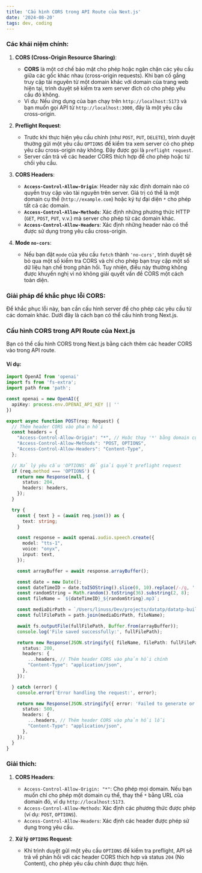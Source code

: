 ```yaml
---
title: 'Cấu hình CORS trong API Route của Next.js'
date: '2024-08-20'
tags: dev, coding
---
```


### Các khái niệm chính:

1. **CORS (Cross-Origin Resource Sharing)**:
   - **CORS** là một cơ chế bảo mật cho phép hoặc ngăn chặn các yêu cầu giữa các gốc khác nhau (cross-origin requests). Khi bạn cố gắng truy cập tài nguyên từ một domain khác với domain của trang web hiện tại, trình duyệt sẽ kiểm tra xem server đích có cho phép yêu cầu đó không.
   - Ví dụ: Nếu ứng dụng của bạn chạy trên `http://localhost:5173` và bạn muốn gọi API từ `http://localhost:3000`, đây là một yêu cầu cross-origin.

2. **Preflight Request**:
   - Trước khi thực hiện yêu cầu chính (như `POST`, `PUT`, `DELETE`), trình duyệt thường gửi một yêu cầu `OPTIONS` để kiểm tra xem server có cho phép yêu cầu cross-origin này không. Đây được gọi là `preflight request`.
   - Server cần trả về các header CORS thích hợp để cho phép hoặc từ chối yêu cầu.

3. **CORS Headers**:
   - **`Access-Control-Allow-Origin`**: Header này xác định domain nào có quyền truy cập vào tài nguyên trên server. Giá trị có thể là một domain cụ thể (`http://example.com`) hoặc ký tự đại diện `*` cho phép tất cả các domain.
   - **`Access-Control-Allow-Methods`**: Xác định những phương thức HTTP (`GET`, `POST`, `PUT`, v.v.) mà server cho phép từ các domain khác.
   - **`Access-Control-Allow-Headers`**: Xác định những header nào có thể được sử dụng trong yêu cầu cross-origin.

4. **Mode `no-cors`**:
   - Nếu bạn đặt `mode` của yêu cầu `fetch` thành `'no-cors'`, trình duyệt sẽ bỏ qua một số kiểm tra CORS và chỉ cho phép bạn truy cập một số dữ liệu hạn chế trong phản hồi. Tuy nhiên, điều này thường không được khuyến nghị vì nó không giải quyết vấn đề CORS một cách toàn diện.

### Giải pháp để khắc phục lỗi CORS:

Để khắc phục lỗi này, bạn cần cấu hình server để cho phép các yêu cầu từ các domain khác. Dưới đây là cách bạn có thể cấu hình trong Next.js.

### Cấu hình CORS trong API Route của Next.js

Bạn có thể cấu hình CORS trong Next.js bằng cách thêm các header CORS vào trong API route.

#### Ví dụ:

```typescript
import OpenAI from 'openai'
import fs from 'fs-extra';
import path from 'path';

const openai = new OpenAI({
  apiKey: process.env.OPENAI_API_KEY || ''
})

export async function POST(req: Request) {
  // Thêm header CORS vào phản hồi
  const headers = {
    "Access-Control-Allow-Origin": "*", // Hoặc thay '*' bằng domain cụ thể như 'http://localhost:5173'
    "Access-Control-Allow-Methods": "POST, OPTIONS",
    "Access-Control-Allow-Headers": "Content-Type",
  };

  // Xử lý yêu cầu 'OPTIONS' để giải quyết preflight request
  if (req.method === 'OPTIONS') {
    return new Response(null, {
      status: 204,
      headers: headers,
    });
  }

  try {
    const { text } = (await req.json()) as {
      text: string;
    }

    const response = await openai.audio.speech.create({
      model: "tts-1",
      voice: "onyx",
      input: text,
    });

    const arrayBuffer = await response.arrayBuffer();

    const date = new Date();
    const dateTimeID = date.toISOString().slice(0, 10).replace(/-/g, '');
    const randomString = Math.random().toString(36).substring(2, 8);
    const fileName = `${dateTimeID}_${randomString}.mp3`;

    const mediaDirPath = `/Users/linuss/Dev/projects/datatp/datatp-build/webui/phoenix/vocab`;
    const fullFilePath = path.join(mediaDirPath, fileName);

    await fs.outputFile(fullFilePath, Buffer.from(arrayBuffer));
    console.log('File saved successfully:', fullFilePath);

    return new Response(JSON.stringify({ fileName, filePath: fullFilePath }), {
      status: 200,
      headers: {
        ...headers, // Thêm header CORS vào phản hồi chính
        "Content-Type": "application/json",
      },
    });

  } catch (error) {
    console.error('Error handling the request:', error);

    return new Response(JSON.stringify({ error: 'Failed to generate or save audio' }), {
      status: 500,
      headers: {
        ...headers, // Thêm header CORS vào phản hồi lỗi
        "Content-Type": "application/json",
      },
    });
  }
}
```

### Giải thích:

1. **CORS Headers**:
   - `Access-Control-Allow-Origin: "*"`: Cho phép mọi domain. Nếu bạn muốn chỉ cho phép một domain cụ thể, thay thế `*` bằng URL của domain đó, ví dụ `http://localhost:5173`.
   - `Access-Control-Allow-Methods`: Xác định các phương thức được phép (ví dụ: `POST`, `OPTIONS`).
   - `Access-Control-Allow-Headers`: Xác định các header được phép sử dụng trong yêu cầu.

2. **Xử lý `OPTIONS` Request**:
   - Khi trình duyệt gửi một yêu cầu `OPTIONS` để kiểm tra preflight, API sẽ trả về phản hồi với các header CORS thích hợp và status `204` (No Content), cho phép yêu cầu chính được thực hiện.
